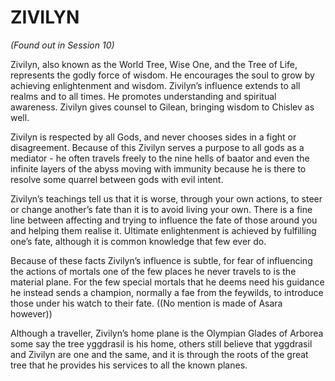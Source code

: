 # ZIVILYN
_(Found out in Session 10)_

Zivilyn, also known as the World Tree, Wise One, and the Tree of Life, represents the godly force of wisdom. He encourages the soul to grow by achieving enlightenment and wisdom. Zivilyn’s influence extends to all realms and to all times. He promotes understanding and spiritual awareness. Zivilyn gives counsel to Gilean, bringing wisdom to Chislev as well.

Zivilyn is respected by all Gods, and never chooses sides in a fight or disagreement. Because of this Zivilyn serves a purpose to all gods as a mediator - he often travels freely to the nine hells of baator and even the infinite layers of the abyss moving with immunity because he is there to resolve some quarrel between gods with evil intent.

Zivilyn’s teachings tell us that it is worse, through your own actions, to steer or change another’s fate than it is to avoid living your own. There is a fine line between affecting and trying to influence the fate of those around you and helping them realise it. Ultimate enlightenment is achieved by fulfilling one’s fate, although it is common knowledge that few ever do.

Because of these facts Zivilyn’s influence is subtle, for fear of influencing the actions of mortals one of the few places he never travels to is the material plane. For the few special mortals that he deems need his guidance he instead sends a champion, normally a fae from the feywilds, to introduce those under his watch to their fate. ((No mention is made of Asara however))

Although a traveller, Zivilyn’s home plane is the Olympian Glades of Arborea some say the tree yggdrasil is his home, others still believe that yggdrasil and Zivilyn are one and the same, and it is through the roots of the great tree that he provides his services to all the known planes.
